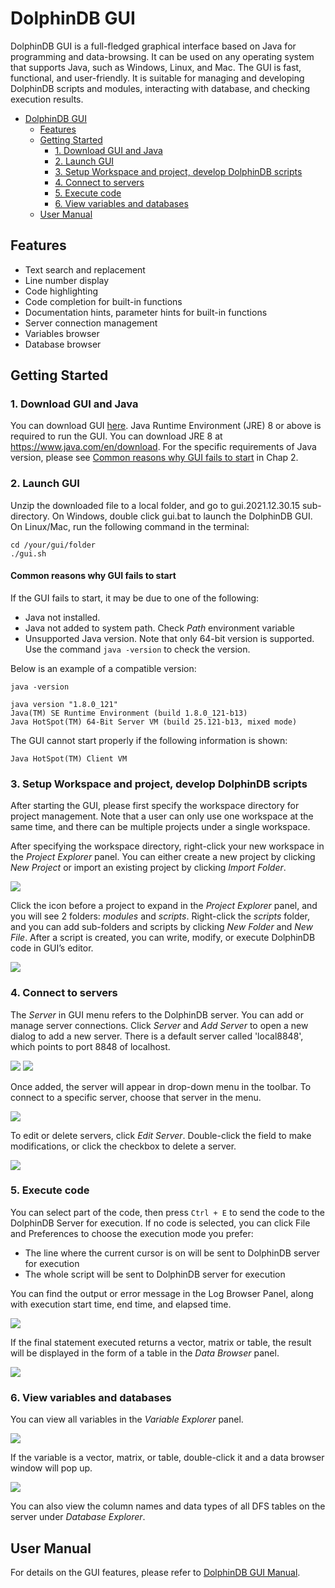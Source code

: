 # DolphinDB GUI 

DolphinDB GUI is a full-fledged graphical interface based on Java for programming and data-browsing. It can be used on any operating system that supports Java, such as Windows, Linux, and Mac. The GUI is fast, functional, and user-friendly. It is suitable for managing and developing DolphinDB scripts and modules, interacting with database, and checking execution results.

- [DolphinDB GUI](#dolphindb-gui)
  - [Features](#features)
  - [Getting Started](#getting-started)
    - [1. Download GUI and Java](#1-download-gui-and-java)
    - [2. Launch GUI](#2-launch-gui)
    - [3. Setup Workspace and project, develop DolphinDB scripts](#3-setup-workspace-and-project-develop-dolphindb-scripts)
    - [4. Connect to servers](#4-connect-to-servers)
    - [5. Execute code](#5-execute-code)
    - [6. View variables and databases](#6-view-variables-and-databases)
  - [User Manual](#user-manual)


## Features
- Text search and replacement
- Line number display 
- Code highlighting
- Code completion for built-in functions
- Documentation hints, parameter hints for built-in functions
- Server connection management
- Variables browser
- Database browser 


## Getting Started

### 1. Download GUI and Java
You can download GUI [here](https://www.dolphindb.com/downloads/DolphinDB_GUI_V1.30.15.zip). Java Runtime Environment (JRE) 8 or above is required to run the GUI. You can download JRE 8 at https://www.java.com/en/download. For the specific requirements of Java version, please see [Common reasons why GUI fails to start](#common-reasons-why-gui-fails-to-start) in Chap 2.


### 2. Launch GUI

Unzip the downloaded file to a local folder, and go to gui.2021.12.30.15 sub-directory. On Windows, double click gui.bat to launch the DolphinDB GUI. On Linux/Mac, run the following command in the terminal: 

``` 
cd /your/gui/folder
./gui.sh 
```

#### **Common reasons why GUI fails to start**

If the GUI fails to start, it may be due to one of the following:
- Java not installed. 
- Java not added to system path. Check *Path* environment variable
- Unsupported Java version. Note that only 64-bit version is supported. Use the command `java -version` to check the version.

Below is an example of a compatible version:

```
java -version

java version "1.8.0_121"
Java(TM) SE Runtime Environment (build 1.8.0_121-b13)
Java HotSpot(TM) 64-Bit Server VM (build 25.121-b13, mixed mode)
```

The GUI cannot start properly if the following information is shown:

```
Java HotSpot(TM) Client VM
```

### 3. Setup Workspace and project, develop DolphinDB scripts

After starting the GUI, please first specify the workspace directory for project management. Note that a user can only use one workspace at the same time, and there can be multiple projects under a single workspace.

After specifying the workspace directory, right-click your new workspace in the *Project Explorer* panel. You can either create a new project by clicking *New Project* or import an existing project by clicking *Import Folder*.

![](images/gui_tutorial/new_project.png) 

Click the icon before a project to expand in the *Project Explorer* panel, and you will see 2 folders: *modules* and *scripts*. Right-click the *scripts* folder, and you can add sub-folders and scripts by clicking *New Folder* and *New File*. After a script is created, you can write, modify, or execute DolphinDB code in GUI’s editor. 

![](images/gui_tutorial/new_script.png) 

### 4. Connect to servers

The *Server* in GUI menu refers to the DolphinDB server. You can add or manage server connections. Click *Server* and *Add Server* to open a new dialog to add a new server. There is a default server called 'local8848', which points to port 8848 of localhost.   

![](images/gui_tutorial/add_edit_server.png) 
![](images/gui_tutorial/add_server.png)

Once added, the server will appear in drop-down menu in the toolbar. To connect to a specific server, choose that server in the menu.

![](images/gui_tutorial/server_dropdown.png) 

To edit or delete servers, click *Edit Server*. Double-click the field to make modifications, or click the checkbox to delete a server.

![](images/gui_tutorial/edit_server.png) 


### 5. Execute code

You can select part of the code, then press `Ctrl + E` to send the code to the DolphinDB Server for execution. If no code is selected,  you can click File and Preferences to choose the execution mode you prefer:

- The line where the current cursor is on will be sent to DolphinDB server for execution
- The whole script will be sent to DolphinDB server for execution 

You can find the output or error message in the Log Browser Panel, along with execution start time, end time, and elapsed time.

![](images/gui_tutorial/log_browser.png)

If the final statement executed returns a vector, matrix or table, the result will be displayed in the form of a table in the *Data Browser* panel. 

![](images/gui_tutorial/data_browser.png)

### 6. View variables and databases

You can view all variables in the *Variable Explorer* panel.

![](images/gui_tutorial/variables_explorer.png) 

If the variable is a vector, matrix, or table, double-click it and a data browser window will pop up.

![](images/gui_tutorial/variable_data.png) 

You can also view the column names and data types of all DFS  tables  on the server under *Database Explorer*. 

## User Manual

For details on the GUI features, please refer to [DolphinDB GUI Manual](https://dolphindb.com/gui_help/index.html).
